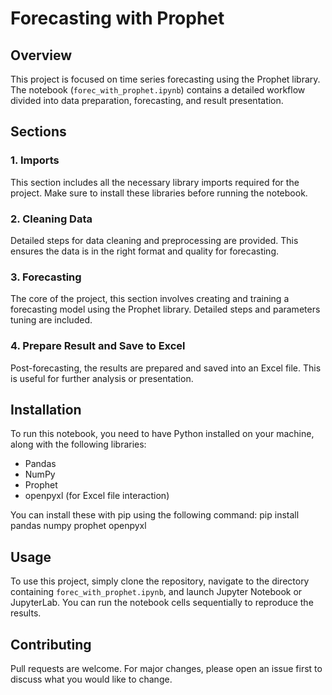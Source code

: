 # Forecasting with Prophet

## Overview
This project is focused on time series forecasting using the Prophet library. The notebook (`forec_with_prophet.ipynb`) contains a detailed workflow divided into data preparation, forecasting, and result presentation.

## Sections

### 1. Imports
This section includes all the necessary library imports required for the project. Make sure to install these libraries before running the notebook.

### 2. Cleaning Data
Detailed steps for data cleaning and preprocessing are provided. This ensures the data is in the right format and quality for forecasting.

### 3. Forecasting
The core of the project, this section involves creating and training a forecasting model using the Prophet library. Detailed steps and parameters tuning are included.

### 4. Prepare Result and Save to Excel
Post-forecasting, the results are prepared and saved into an Excel file. This is useful for further analysis or presentation.

## Installation
To run this notebook, you need to have Python installed on your machine, along with the following libraries:
- Pandas
- NumPy
- Prophet
- openpyxl (for Excel file interaction)

You can install these with pip using the following command:
pip install pandas numpy prophet openpyxl


## Usage
To use this project, simply clone the repository, navigate to the directory containing `forec_with_prophet.ipynb`, and launch Jupyter Notebook or JupyterLab. You can run the notebook cells sequentially to reproduce the results.

## Contributing
Pull requests are welcome. For major changes, please open an issue first to discuss what you would like to change.



